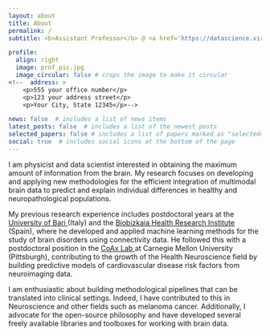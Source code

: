 ```yaml
---
layout: about
title: About
permalink: /
subtitle: <b>Assistant Professor</b> @ <a href='https://datascience.virginia.edu/'> School of Data Science (University of Virginia) </a>. <!--Address. Contacts. Moto. Etc.-->

profile:
  align: right
  image: prof_pic.jpg
  image_circular: false # crops the image to make it circular
<!--  address: >
    <p>555 your office number</p>
    <p>123 your address street</p>
    <p>Your City, State 12345</p>-->

news: false  # includes a list of news items
latest_posts: false  # includes a list of the newest posts
selected_papers: false # includes a list of papers marked as "selected={true}"
social: true  # includes social icons at the bottom of the page
---
```


I am physicist and data scientist interested in obtaining the maximum amount of information from the brain. My research focuses on developing and applying new methodologies for the efficient integration of multimodal brain data to predict and explain individual differences in healthy and neuropathological populations.

My previous research experience includes postdoctoral years at the <a href="https://www.uniba.it/it?set_language=it"> University of Bari </a> (Italy) and the <a href="https://www.biocrucesbizkaia.org"> Biobizkaia Health Research Institute </a> (Spain), where he developed and applied machine learning methods for the study of brain disorders using connectivity data. He followed this with a postdoctoral position in the <a href="https://www.cmu.edu/dietrich/psychology/cognitiveaxon/index.html"> CoAx Lab </a> at Carnegie Mellon University (Pittsburgh), contributing to the growth of the Health Neuroscience field by building predictive models of cardiovascular disease risk factors from neuroimaging data.

I am enthusiastic about building methodological pipelines that can be translated into clinical settings. Indeed, I have contributed to this in Neuroscience and other fields such as melanoma cancer. Additionally, I advocate for the open-source philosophy and have developed several freely available libraries and toolboxes for working with brain data.

<!--Write your biography here. Tell the world about yourself. Link to your favorite [subreddit](http://reddit.com). You can put a picture in, too. The code is already in, just name your picture `prof_pic.jpg` and put it in the `img/` folder.

Put your address / P.O. box / other info right below your picture. You can also disable any of these elements by editing `profile` property of the YAML header of your `_pages/about.md`. Edit `_bibliography/papers.bib` and Jekyll will render your [publications page](/al-folio/publications/) automatically.

Link to your social media connections, too. This theme is set up to use [Font Awesome icons](http://fortawesome.github.io/Font-Awesome/) and [Academicons](https://jpswalsh.github.io/academicons/), like the ones below. Add your Facebook, Twitter, LinkedIn, Google Scholar, or just disable all of them. -->
